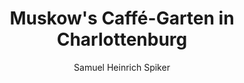 ---
image: /assets/images/spiker/36a.jpg
author: Samuel Heinrich Spiker
artist: 
engraver: 
title: "Muskow's Caffé-Garten in Charlottenburg"
subtitle: 
tags:
  - Café
layout: post
---
